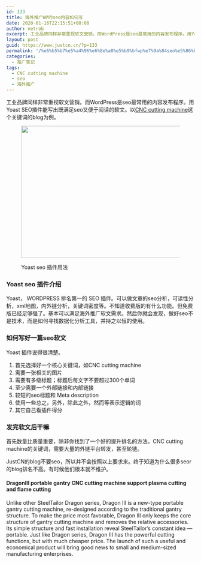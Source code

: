 ```yaml
---
id: 133
title: 海外推广WP的seo内容如何写
date: 2020-01-16T22:15:51+08:00
author: netrob
excerpt: 工业品牌同样非常重视软文营销，而WordPress是seo最常用的内容发布程序。用Yoast SEO插件能写出既满足seo又便于阅读的软文。以CNC cutting machine这个关键词的blog为例。
layout: post
guid: https://www.justcn.cn/?p=133
permalink: '/%e6%b5%b7%e5%a4%96%e6%8e%a8%e5%b9%bfwp%e7%9a%84seo%e5%86%85%e5%ae%b9%e5%a6%82%e4%bd%95%e5%86%99/'
categories:
  - 推广笔记
tags:
  - CNC cutting machine
  - seo
  - 海外推广
---
```

工业品牌同样非常重视软文营销，而WordPress是seo最常用的内容发布程序。用Yoast SEO插件能写出既满足seo又便于阅读的软文。以<a href="https://www.steeltailor.com/flame-plasma-cutting/steeltailor-dragoniii-portable-gantry-cnc-cutting-machine-detail.html" target="_blank" rel="noreferrer noopener" aria-label="CNC cutting machine (opens in a new tab)">CNC cutting machine</a>这个关键词的blog为例。<figure class="wp-block-image size-large">

<img loading="lazy" width="684" height="352" src="https://www.justcn.cn/wp-content/uploads/2020/01/Yoast-cnc-cutting-machine关键词得分.jpg" alt="" class="wp-image-134" srcset="https://www.justcn.cn/wp-content/uploads/2020/01/Yoast-cnc-cutting-machine关键词得分.jpg 684w, https://www.justcn.cn/wp-content/uploads/2020/01/Yoast-cnc-cutting-machine关键词得分-300x154.jpg 300w, https://www.justcn.cn/wp-content/uploads/2020/01/Yoast-cnc-cutting-machine关键词得分-660x340.jpg 660w" sizes="(max-width: 684px) 100vw, 684px" /> <figcaption>Yoast seo 插件用法</figcaption></figure> 

### Yoast seo 插件介绍

Yoast， WORDPRESS 排名第一的 SEO 插件。可以做文章的seo分析，可读性分析，xml地图，内外链分析，关键词密度等。不知道收费版的有什么功能。但免费版已经足够强了。基本可以满足海外推广软文需求。然后你就会发现，做好seo不是技术，而是如何寻找数据化分析工具，并持之以恒的使用。

### 如何写好一篇seo软文

Yoast 插件说得很清楚。

  1. 首先选择好一个核心关键词，如CNC cutting machine
  2. 需要一张相关的图片
  3. 需要有多级标题；标题后每文字不要超过300个单词
  4. 至少需要一个外部链接和内部链接
  5. 较短的seo标题和 Meta description 
  6. 使用一些总之，另外，除此之外，然而等表示逻辑的词
  7. 其它自己看插件得分

### 发完软文后干嘛

首先数量比质量重要，除非你找到了一个好的提升排名的方法。CNC cutting machine的关键词，需要大量的外链平台转发，甚至轮链。

JustCN的blog不要seo，所以并不会按照以上要求来。终于知道为什么很多seor的blog排名不高。有时候他们根本就不维护。

#### DragonIII portable gantry CNC cutting machine support plasma cutting and flame cutting

Unlike other SteelTailor Dragon series, Dragon III is a new-type portable gantry cutting machine, re-designed according to the traditional gantry structure. To make the price most favorable, Dragon III only keeps the core structure of gantry cutting machine and removes the relative accessories. Its simple structure and fast installation reveal SteelTailor’s constant idea &#8212; portable. Just like Dragon series, Dragon III has the powerful cutting functions, but with much cheaper price. The launch of such a useful and economical product will bring good news to small and medium-sized manufacturing enterprises.